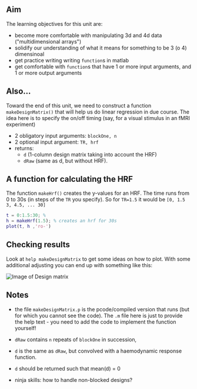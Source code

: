 ## Aim

The learning objectives for this unit are:

- become more comfortable with manipulating 3d and 4d data ("multidimensional arrays")
- solidify our understanding of what it means for something to be 3 (o 4) dimensinoal
- get practice writing writing ``function``s in matlab
- get comfortable with ``function``s that have 1 or more input arguments, and 1 or more output arguments

## Also...
Toward the end of this unit, we need to construct a function ``makeDesignMatrix()`` that will help us do linear regression in due course. The idea here is to specify the on/off timing (say, for a visual stimulus in an fMRI experiment)

- 2 obligatory input arguments: ``blockOne, n``
- 2 optional input argument: ``TR, hrf``
- returns:
	+ ``d`` (1-column design matrix taking into account the HRF)
	+ ``dRaw`` (same as d, but without HRF).

## A function for calculating the HRF

The function ``makeHrf()`` creates the y-values for an HRF. The time runs from 0 to 30s (in steps of the ``TR`` you specify). So for ``TR=1.5`` it would be ``[0, 1.5 3, 4.5, ... 30]``

```matlab
t = 0:1.5:30; %
h = makeHrf(1.5); % creates an hrf for 30s
plot(t, h ,'ro-')
```

## Checking results

Look at ``help makeDesignMatrix`` to get some ideas on how to plot. With some additional adjusting you can end up with something like this:

![Image of Design matrix](https://github.com/schluppeck/c84nim/blob/master/imaging-02/designMatrix.png)

## Notes

- the file ``makeDesignMatrix.p`` is the pcode/compiled version that runs (but for which you cannot see the code). The ``.m`` file here is just to provide the help text - you need to add the code to implement the function yourself!

- ``dRaw`` contains ``n`` repeats of ``blockOne`` in succession,
- ``d`` is the same as ``dRaw``, but convolved with a haemodynamic response function.
- ``d`` should be returned such that mean(d) = 0
- ninja skills: how to handle non-blocked designs?
